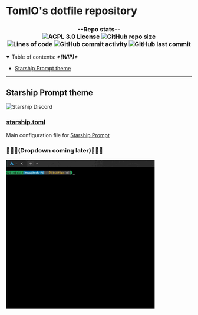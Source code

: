 <h2>
  <! --   COLOR SCHEME
  License:     #663366
  Repo Size:   #0A75AD
  Total Lines: #E26D0E
  Commits:     #F5FBFF
  Last Commit: #1DA65A
  Discord:     #5865F2
  -->
</h2>



<p>
  <h1>TomIO's dotfile repository <!-- omit in toc --></h1>
    <h3 align="center">
      --Repo stats--<br>
      <img alt="AGPL 3.0 License" src="https://img.shields.io/github/license/TomJo2000/.dotfiles?color=%23663366&label=License%3A&style=for-the-badge">
      <img alt="GitHub repo size" src="https://img.shields.io/github/repo-size/TomJo2000/.dotfiles?color=%230A75AD&logo=Github&style=for-the-badge"><br>
      <img alt="Lines of code" src="https://img.shields.io/tokei/lines/github/TomJo2000/.dotfiles?color=E26D0E">
      <img alt="GitHub commit activity" src="https://img.shields.io/github/commit-activity/w/TomJo2000/.dotfiles?color=F5FBFF&label=Commits%3A&logo=GitHub">
      <img alt="GitHub last commit" src="https://img.shields.io/github/last-commit/TomJo2000/.dotfiles?color=%231DA65A&logo=github">
    </h3>

<details open>
<summary>Table of contents: <i><b>*(WIP)*</i></b></summary>

- [Starship Prompt theme](#starship-prompt-theme)

</details>

---

## Starship Prompt theme
<img alt="Starship Discord" src="https://img.shields.io/discord/567163873606500352?color=%235865F2&label=Starship%20Discord&logo=Discord">

<h3>
  <abbr title="File renamed due to <chezmoi>.
Rename to starship.toml to use."><a 
      href="./dot_config/private_starship.toml">
      starship.toml
    </a>
  </abbr>
</h3>


Main configuration file for [Starship Prompt](https://starship.rs/)

<!--Main demo GIF.-->

<!--<details>   #Dropdown will be implemented once I write a summary for it. 
<summary>"Here be GIFs"</summary> --> 

<h3>
  🚧🚧🚧(Dropdown coming later)🚧🚧🚧
</h3>

<img
  src="documentation/prompt_demo.gif"
  alt="Starship with iTerm2 and the Snazzy theme"
  width="80%"
  align="center"
/>
<!--</details> -->
